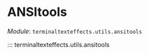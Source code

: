 # ANSItools

*Module*: `terminaltexteffects.utils.ansitools`

::: terminaltexteffects.utils.ansitools
